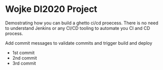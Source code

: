 # Wojke DI2020 Project

Demostrating how you can build a ghetto ci/cd proecess.
There is no need to understand Jenkins or any CI/CD tooling to automate you CI and CD process.


Add commit messages to validate commits and trigger build and deploy
- 1st commit
- 2nd commit
- 3rd commit
